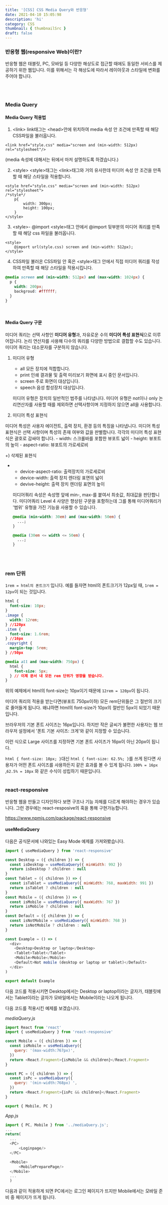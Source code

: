 ```yaml
---
title: '[CSS] CSS Media Query와 반응형'
date: 2021-04-10 15:05:98
description: 'hi'
category: CSS
thumbnail: { thumbnailSrc }
draft: false
---
```


### 반응형 웹(responsive Web)이란?

반응형 웹은 태블릿, PC, 모바일 등 다양한 해상도로 접근할 때에도 동일한 서비스를 제공하기 위한 웹입니다.
이를 위해서는 각 해상도에 따라서 레이아웃과 스타일에 변화를 주어야 합니다.

<br/><br/>

### Media Query

#### Media Query 적용법

1. &lt;link&gt;
   link태그는 &lt;head&gt;안에 위치하여 media 속성 안 조건에 만족할 때 해당 CSS파일을 불러옵니다.

```
<link href="style.css" media="screen and (min-width: 512px) rel="stylesheet"/>
```

(media 속성에 대해서는 뒤에서 마저 설명하도록 하겠습니다.)

2. &lt;style&gt;
   &lt;style&gt;태그는 &lt;link&gt;태그와 거의 유사한데 미디어 속성 안 조건을 만족할 때 해당 스타일을 적용합니다.

```
<style href="style.css" media="screen and (min-width: 512px) rel="stylesheet">
/*style*/
    p{
    	width: 300px;
        height: 100px;
    }
</style>

```

3. &lt;style&gt;- @import
   &lt;style&gt;태그 안에서 @import 뒷부분의 미디어 쿼리를 만족할 때 해당 css 파일을 불러옵니다.

```
<style>
	@import url(style.css) screen and (min-width: 512px);
</style>

```

4. CSS파일
   불러온 CSS파일 안 혹은 &lt;style&gt;태그 안에서 직접 미디어 쿼리를 작성하여 만족할 때 해당 스타일을 적용시킵니다.

```css
@media screen and (min-width: 512px) and (max-width: 1024px) {
  p {
    width: 200px;
    backgroud: #ffffff;
  }
}
```

<br/>

#### Media Query 구문

미디어 쿼리는 선택 사항인 **미디어 유형**과, 자유로운 수의 **미디어 특성 표현식**으로 이루어집니다. 논리 연산자를 사용해 다수의 쿼리를 다양한 방법으로 결합할 수도 있습니다. 미디어 쿼리는 대소문자를 구분하지 않습니다.

1.  미디어 유형

    - all
      모든 장치에 적합합니다.
    - print
      인쇄 결과물 및 출력 미리보기 화면에 표시 중인 문서입니다.
    - screen
      주로 화면이 대상입니다.
    - speech
      음성 합성장치 대상입니다.

    미디어 유형은 장치의 일반적인 범주를 나타냅니다. 미디어 유형은 not이나 only 논리연산자를 사용할 때를 제외하면 선택사항이며 지정하지 않으면 all을 사용합니다.

2)  미디어 특성 표현식

미디어 특성은 사용자 에이전트, 출력 장치, 환경 등의 특징을 나타냅니다. 미디어 특성 표현식은 선택 사항이며 특성의 존재 여부와 값을 판별합니다. 각각의 미디어 특성 표현식은 괄호로 감싸야 합니다. - width: 스크롤바를 포함한 뷰포트 넓이 - height: 뷰포트의 높이 - aspect-ratio: 뷰포트의 가로세로비

+) 삭제된 표현식

- - device-aspect-ratio: 출력장치의 가로세로비
  - device-width: 출력 장치 렌더링 표면의 넓이
  - devive-height: 출력 장치 렌더링 표면의 높이

  미디어쿼리 속성은 속성명 앞에 min-, max-를 붙여서 최솟값, 최대값을 판단합니다.
  미디어쿼리 Level 4 사양은 향상된 구문을 포함하는데 그를 통해 미디어쿼리가 '범위' 유형을 가진 기능을 사용할 수 있습니다.

  ```css
  @media (min-width: 30em) and (max-width: 50em) {
    ...;
  }
  ```

  ```css
  @media (30em <= width <= 50em) {
    ...;
  }
  ```

<br/><br/>

### rem 단위

`1rem = html의 폰트크기` 입니다.
예를 들자면 html의 폰트크기가 12px일 때, `1rem = 12px`이 되는 것입니다.

```css
html {
  font-size: 10px;
}
.image {
  width: 12rem;
} //120px
.item {
  font-size: 1.6rem;
} //16px
.copyright {
  margin-top: 5rem;
} //50px

@media all and (max-width: 750px) {
  html {
    font-size: 5px;
  } // 이제 문서 내 모든 rem 단위가 영향을 받습니다.
}
```

위의 예제에서 html의 font-size는 10px이기 때문에 `12rem = 120px`이 됩니다.

미디어 쿼리의 적용을 받는다면(뷰포트 750px이하) 모든 rem단위들은 그 절반의 크기로 줄어들게 됩니다. 왜냐하면 html의 font-size가 10px의 절반인 5px이 되었기 때문입니다.

브라우저의 기본 폰트 사이즈는 16px입니다. 하지만 작은 글씨가 불편한 사용자는 웹 브라우저 설정에서 '폰트 기본 사이즈: 크게'와 같이 지정할 수 있습니다.

이런 식으로 Large 사이즈를 지정하면 기본 폰트 사이즈가 16px이 아닌 20px이 됩니다.

`html { font-size: 10px; }`대신 `html { font-size: 62.5%; }`를 쓰게 된다면 사용자가 어떤 폰트 사이즈를 사용하든지 같은 효과를 볼 수 있게 됩니다. `100% = 16px` ,`62.5% = 10px` 와 같은 수식이 성립하기 때문입니다.
<br/><br/>

### react-responsive

반응형 웹을 만들고 디자인하다 보면 구조나 기능 자체를 다르게 해야하는 경우가 있습니다.
그런 경우에는 react-resposive의 훅을 통해 구현가능합니다.

https://www.npmjs.com/package/react-responsive
<br/>

#### useMediaQuery

다음은 공식문서에 나와있는 Easy Mode 예제를 가져와봤습니다.

```js
import { useMediaQuery } from 'react-responsive'

const Desktop = ({ children }) => {
  const isDesktop = useMediaQuery({ minWidth: 992 })
  return isDesktop ? children : null
}
const Tablet = ({ children }) => {
  const isTablet = useMediaQuery({ minWidth: 768, maxWidth: 991 })
  return isTablet ? children : null
}
const Mobile = ({ children }) => {
  const isMobile = useMediaQuery({ maxWidth: 767 })
  return isMobile ? children : null
}
const Default = ({ children }) => {
  const isNotMobile = useMediaQuery({ minWidth: 768 })
  return isNotMobile ? children : null
}

const Example = () => (
  <div>
    <Desktop>Desktop or laptop</Desktop>
    <Tablet>Tablet</Tablet>
    <Mobile>Mobile</Mobile>
    <Default>Not mobile (desktop or laptop or tablet)</Default>
  </div>
)

export default Example
```

다음 코드를 적용시키면 Desktop에서는 Desktop or laptop이라는 글자가, 태블릿에서는 Tablet이라는 글자가 모바일에서는 Mobile이라는 나오게 됩니다.

다음 코드를 적용시킨 예제를 보겠습니다.

_mediaQuery.js_

```js
import React from 'react'
import { useMediaQuery } from 'react-responsive'

const Mobile = ({ children }) => {
  const isMobile = useMediaQuery({
    query: '(max-width:767px)',
  })
  return <React.Fragment>{isMobile && children}</React.Fragment>
}

const PC = ({ children }) => {
  const isPc = useMediaQuery({
    query: '(min-width:768px) ',
  })
  return <React.Fragment>{isPc && children}</React.Fragment>
}

export { Mobile, PC }
```

_App.js_

```js
import { PC, Mobile } from '../mediaQuery.js';
...
return(
  ...
  <PC>
      <Loginpage/>
  </PC>

  <Mobile>
      <MobilePreparePage/>
  </Mobile>
  ...
  )
```

다음과 같이 적용하게 되면 PC에서는 로그인 페이지가 뜨지만 Mobile에서는 모바일 준비 중 페이지가 뜨게 됩니다.

